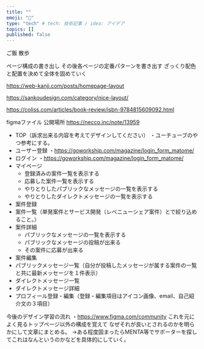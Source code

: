 ```yaml
---
title: ""
emoji: "🎃"
type: "tech" # tech: 技術記事 / idea: アイデア
topics: []
published: false
---
```

ご飯
散歩

ページ構成の書き出し
その後各ページの定番パターンを書き出す
ざっくり配色と配置を決めて全体を固めていく

https://web-kanji.com/posts/homepage-layout

https://sankoudesign.com/category/nice-layout/

https://coliss.com/articles/book-review/isbn-9784815609092.html

figmaファイル 公開場所
https://necco.inc/note/13959

* TOP（訴求出来る内容を考えてデザインしてください）
・ユーチューブのやつ参考にする。
* ユーザー登録
・https://goworkship.com/magazine/login_form_matome/
* ログイン
・https://goworkship.com/magazine/login_form_matome/
* マイページ
    * 登録済みの案件一覧を表示する
    * 応募した案件一覧を表示する
    * やりとりしたパブリックなメッセージの一覧を表示する
    * やりとりしたダイレクトメッセージの一覧を表示する
* 案件登録
* 案件一覧（単発案件とサービス開発（レベニューシェア案件）とで絞り込めること。）
* 案件詳細
    * パブリックなメッセージの一覧を表示する
    * パブリックなメッセージの投稿が出来る
    * その案件に応募が出来る
* 案件編集
* パブリックメッセージ一覧（自分が投稿したメッセージが属する案件の一覧と共に最新メッセージを１件表示）
* ダイレクトメッセージ一覧
* ダイレクトメッセージ詳細
* プロフィール登録・編集（登録・編集項目はアイコン画像、email、自己紹介文の３項目）

今後のデザイン学習の流れ
・https://www.figma.com/community
これを元によく見るトップページ以外の構成を覚えて
なぜそれが良いとされるのかを明らかにして文章にまとめる。
->ある程度固まったらMENTA等でサポーターを探してこれはなんというのかなどを具体的にしていく。
